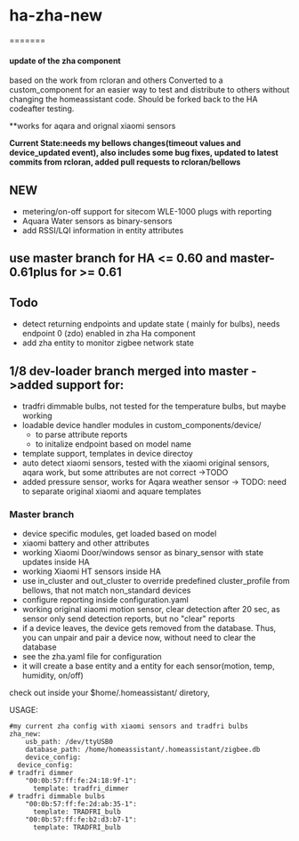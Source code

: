 # ha-zha-new
=======

#### update of the zha component
based on the work from rcloran and others
Converted to a custom_component for an easier way to test and distribute to others without changing the homeassistant code. Should be forked back to the HA  codeafter testing. 

**works for aqara and orignal xiaomi sensors

**Current State:needs my bellows changes(timeout values and device_updated event), also includes some bug fixes, updated to latest commits from rcloran, added pull requests to rcloran/bellows** 

## NEW
- metering/on-off support for sitecom WLE-1000 plugs with reporting
- Aquara Water sensors as binary-sensors
- add RSSI/LQI information in entity attributes

## use master branch for HA <= 0.60 and master-0.61plus for >= 0.61

## Todo
- detect returning endpoints and update state ( mainly for bulbs), needs endpoint 0 (zdo) enabled in zha Ha component
- add zha entity to monitor zigbee network state


## 1/8 dev-loader branch merged into master ->added support for:
- tradfri dimmable bulbs, not tested for the temperature bulbs, but maybe working
- loadable device handler modules in custom_components/device/
  - to parse attribute reports
  - to initalize endpoint based on model name
- template support, templates in device directoy
- auto detect xiaomi sensors, tested with the xiaomi original sensors, aqara work,  but some attributes are not correct ->TODO
- added pressure sensor, works for Aqara weather sensor -> TODO: need to separate original xiaomi and aquare templates

### Master branch
- device specific modules, get loaded based on model
- xiaomi battery and other attributes
- working Xiaomi Door/windows sensor as binary_sensor with state updates inside HA
- working Xiaomi HT sensors inside HA
- use in_cluster and out_cluster to override predefined cluster_profile from bellows, that not match non_standard devices
- configure reporting inside configuration.yaml
- working original xiaomi motion sensor, clear detection after 20 sec, as sensor only send detection reports, but no "clear" reports
- if a device leaves, the device gets removed from the database. Thus, you can unpair and pair a device now, without need to clear the database
- see the zha.yaml file for configuration
- it will create a base entity and a entity for each sensor(motion, temp, humidity, on/off)



check out inside your $home/.homeassistant/ diretory, 

USAGE: 

```
#my current zha config with xiaomi sensors and tradfri bulbs
zha_new:
    usb_path: /dev/ttyUSB0
    database_path: /home/homeassistant/.homeassistant/zigbee.db
    device_config: 
  device_config: 
# tradfri dimmer
    "00:0b:57:ff:fe:24:18:9f-1":
      template: tradfri_dimmer
# tradfri dimmable bulbs
    "00:0b:57:ff:fe:2d:ab:35-1":
      template: TRADFRI_bulb
    "00:0b:57:ff:fe:b2:d3:b7-1":
      template: TRADFRI_bulb


     
